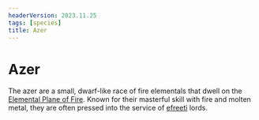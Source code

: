 ```yaml
---
headerVersion: 2023.11.25
tags: [species]
title: Azer
---
```

# Azer

The azer are a small, dwarf-like race of fire elementals that dwell on the [Elemental Plane of Fire](<../../cosmology/multiverse/energy-realms/elemental-realms/elemental-plane-of-fire/elemental-plane-of-fire.md>). Known for their masterful skill with fire and molten metal, they are often pressed into the service of [efreeti](<./efreeti.md>) lords. 
